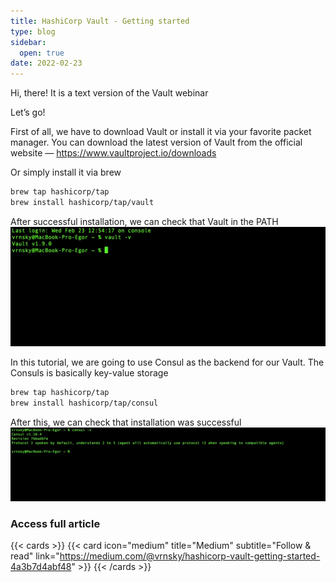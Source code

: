 ```yaml
---
title: HashiCorp Vault - Getting started
type: blog
sidebar:
  open: true
date: 2022-02-23
---
```


Hi, there! It is a text version of the Vault webinar

Let’s go!

First of all, we have to download Vault or install it via your favorite packet manager. You can download the latest version of Vault from the official website — https://www.vaultproject.io/downloads

Or simply install it via brew
```bash
brew tap hashicorp/tap
brew install hashicorp/tap/vault
```

After successful installation, we can check that Vault in the PATH
![PATH image](hashicorp-1.png)

In this tutorial, we are going to use Consul as the backend for our Vault. The Consuls is basically key-value storage

```bash
brew tap hashicorp/tap
brew install hashicorp/tap/consul
```

After this, we can check that installation was successful
![Consul Working](consul-1.png)

### Access full article
{{< cards >}}
{{< card icon="medium" title="Medium" subtitle="Follow & read" link="https://medium.com/@vrnsky/hashicorp-vault-getting-started-4a3b7d4abf48" >}}
{{< /cards >}}